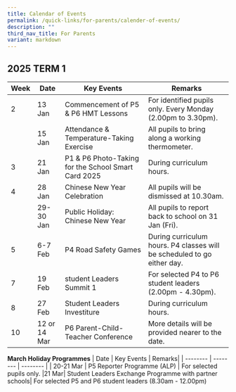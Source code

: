 ```yaml
---
title: Calendar of Events
permalink: /quick-links/for-parents/calender-of-events/
description: ""
third_nav_title: For Parents
variant: markdown
---
```

## **2025 TERM 1**

| Week | Date     | Key Events | Remarks|
| -------- | -------- | -------- | -------- |
2 | 13 Jan | Commencement of P5 & P6 HMT Lessons | For identified pupils only. Every Monday (2.00pm to 3.30pm).
|| 15 Jan | Attendance & Temperature-Taking Exercise | All pupils to bring along a working thermometer.
|3| 21 Jan | P1 & P6 Photo-Taking for the School Smart Card 2025 | During curriculum hours.
|4 | 28 Jan | Chinese New Year Celebration | All pupils will be dismissed at 10.30am.
|| 29-30 Jan | Public Holiday: Chinese New Year | All pupils to report back to school on 31 Jan (Fri). 
|5| 6-7 Feb| P4 Road Safety Games | During curriculum hours. P4 classes will be scheduled to go either day.
|7 | 19 Feb | student Leaders Summit 1 | For selected P4 to P6 student leaders (2.00pm - 4.30pm).
|8| 27 Feb | Student Leaders Investiture | During curriculum hours.
|10 | 12 or 14 Mar | P6 Parent-Child-Teacher Conference | More details will be provided nearer to the date.

**March Holiday Programmes**
| Date     | Key Events | Remarks|
| -------- | -------- | -------- |
| 20-21 Mar | P5 Reporter Programme (ALP) | For selected pupils only.
|21 Mar| Student Leaders Exchange Programme with partner schools| For selected P5 and P6 student leaders (8.30am - 12.00pm)